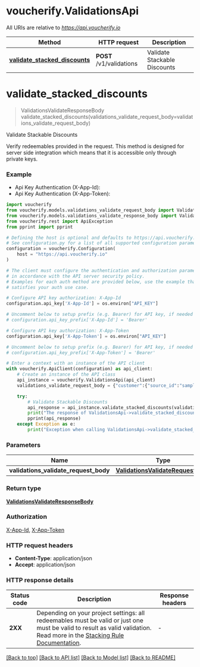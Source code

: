 # voucherify.ValidationsApi

All URIs are relative to *https://api.voucherify.io*

Method | HTTP request | Description
------------- | ------------- | -------------
[**validate_stacked_discounts**](ValidationsApi.md#validate_stacked_discounts) | **POST** /v1/validations | Validate Stackable Discounts


# **validate_stacked_discounts**
> ValidationsValidateResponseBody validate_stacked_discounts(validations_validate_request_body=validations_validate_request_body)

Validate Stackable Discounts

Verify redeemables provided in the request. This method is designed for server side integration which means that it is accessible only through private keys.

### Example

* Api Key Authentication (X-App-Id):
* Api Key Authentication (X-App-Token):

```python
import voucherify
from voucherify.models.validations_validate_request_body import ValidationsValidateRequestBody
from voucherify.models.validations_validate_response_body import ValidationsValidateResponseBody
from voucherify.rest import ApiException
from pprint import pprint

# Defining the host is optional and defaults to https://api.voucherify.io
# See configuration.py for a list of all supported configuration parameters.
configuration = voucherify.Configuration(
    host = "https://api.voucherify.io"
)

# The client must configure the authentication and authorization parameters
# in accordance with the API server security policy.
# Examples for each auth method are provided below, use the example that
# satisfies your auth use case.

# Configure API key authorization: X-App-Id
configuration.api_key['X-App-Id'] = os.environ["API_KEY"]

# Uncomment below to setup prefix (e.g. Bearer) for API key, if needed
# configuration.api_key_prefix['X-App-Id'] = 'Bearer'

# Configure API key authorization: X-App-Token
configuration.api_key['X-App-Token'] = os.environ["API_KEY"]

# Uncomment below to setup prefix (e.g. Bearer) for API key, if needed
# configuration.api_key_prefix['X-App-Token'] = 'Bearer'

# Enter a context with an instance of the API client
with voucherify.ApiClient(configuration) as api_client:
    # Create an instance of the API class
    api_instance = voucherify.ValidationsApi(api_client)
    validations_validate_request_body = {"customer":{"source_id":"sample_customer","metadata":{"key":"value"}},"options":{"expand":["order","redeemable","category"]},"redeemables":[{"object":"voucher","id":"voucher-code"}],"session":{"type":"LOCK"},"order":{"amount":55000,"status":"PAID","items":[{"quantity":2,"price":20000,"source_id":"sample product1","related_object":"product","product":{"metadata":{"key":"value"}}},{"quantity":1,"price":15000,"source_id":"sample product2","related_object":"product","product":{"metadata":{"key":"value"}}}],"metadata":{"key":"value"}}} # ValidationsValidateRequestBody |  (optional)

    try:
        # Validate Stackable Discounts
        api_response = api_instance.validate_stacked_discounts(validations_validate_request_body=validations_validate_request_body)
        print("The response of ValidationsApi->validate_stacked_discounts:\n")
        pprint(api_response)
    except Exception as e:
        print("Exception when calling ValidationsApi->validate_stacked_discounts: %s\n" % e)
```



### Parameters


Name | Type | Description  | Notes
------------- | ------------- | ------------- | -------------
 **validations_validate_request_body** | [**ValidationsValidateRequestBody**](ValidationsValidateRequestBody.md)|  | [optional] 

### Return type

[**ValidationsValidateResponseBody**](ValidationsValidateResponseBody.md)

### Authorization

[X-App-Id](../README.md#X-App-Id), [X-App-Token](../README.md#X-App-Token)

### HTTP request headers

 - **Content-Type**: application/json
 - **Accept**: application/json

### HTTP response details

| Status code | Description | Response headers |
|-------------|-------------|------------------|
**2XX** | Depending on your project settings: all redeemables must be valid or just one must be valid to result as valid validation. Read more in the [Stacking Rule Documentation](https://support.voucherify.io/article/604-stacking-rules). |  -  |

[[Back to top]](#) [[Back to API list]](../README.md#documentation-for-api-endpoints) [[Back to Model list]](../README.md#documentation-for-models) [[Back to README]](../README.md)

